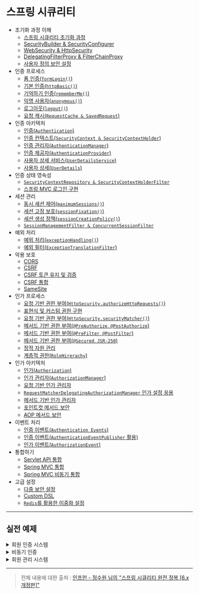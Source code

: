# 스프링 시큐리티

- 초기화 과정 이해
  - [스프링 시큐리티 초기화 과정](https://github.com/genesis12345678/TIL/blob/main/Spring/security/init/Init.md)
  - [SecurityBuilder & SecurityConfigurer](https://github.com/genesis12345678/TIL/blob/main/Spring/security/init/BuilderConfigurer.md)
  - [WebSecurity & HttpSecurity](https://github.com/genesis12345678/TIL/blob/main/Spring/security/init/HttpSecurity.md)
  - [DelegatingFilterProxy & FilterChainProxy](https://github.com/genesis12345678/TIL/blob/main/Spring/security/init/FilterChainProxy.md)
  - [사용자 정의 보안 설정](https://github.com/genesis12345678/TIL/blob/main/Spring/security/init/Custom.md)
- 인증 프로세스
  - [폼 인증(`formLogin()`)](https://github.com/genesis12345678/TIL/blob/main/Spring/security/AuthenticationProcess/FormLogin.md)
  - [기본 인증(`httpBasic()`)](https://github.com/genesis12345678/TIL/blob/main/Spring/security/AuthenticationProcess/HttpBasic.md)
  - [기억하기 인증(`rememberMe()`)](https://github.com/genesis12345678/TIL/blob/main/Spring/security/AuthenticationProcess/RememberMe.md)
  - [익명 사용자(`anonymous()`)](https://github.com/genesis12345678/TIL/blob/main/Spring/security/AuthenticationProcess/Anonymous.md)
  - [로그아웃(`logout()`)](https://github.com/genesis12345678/TIL/blob/main/Spring/security/AuthenticationProcess/Logout.md)
  - [요청 캐시(`RequestCache & SavedRequest`)](https://github.com/genesis12345678/TIL/blob/main/Spring/security/AuthenticationProcess/RequestCache.md)
- 인증 아키텍처
  - [인증(`Authentication`)](https://github.com/genesis12345678/TIL/blob/main/Spring/security/AuthenticationArchitecture/Authentication.md)
  - [인증 컨텍스트(`SecurityContext & SecurityContextHolder`)](https://github.com/genesis12345678/TIL/blob/main/Spring/security/AuthenticationArchitecture/SecurityContext.md)
  - [인증 관리자(`AuthenticationManager`)](https://github.com/genesis12345678/TIL/blob/main/Spring/security/AuthenticationArchitecture/AuthenticationManager.md)
  - [인증 제공자(`AuthenticationProvider`)](https://github.com/genesis12345678/TIL/blob/main/Spring/security/AuthenticationArchitecture/AuthenticationProvider.md)
  - [사용자 상세 서비스(`UserDetailsService`)](https://github.com/genesis12345678/TIL/blob/main/Spring/security/AuthenticationArchitecture/UserDetailsService.md)
  - [사용자 상세(`UserDetails`)](https://github.com/genesis12345678/TIL/blob/main/Spring/security/AuthenticationArchitecture/UserDetails.md)
- 인증 상태 영속성
  - [`SecurityContextRepository & SecurityContextHolderFilter`](https://github.com/genesis12345678/TIL/blob/main/Spring/security/AuthenticationPersistence/ContextRepository.md)
  - [스프링 MVC 로그인 구현](https://github.com/genesis12345678/TIL/blob/main/Spring/security/AuthenticationPersistence/MVCLogin.md)
- 세션 관리
  - [동시 세션 제어(`maximumSessions()`)](https://github.com/genesis12345678/TIL/blob/main/Spring/security/SessionManagement/MaximumSessions.md)
  - [세션 고정 보호(`sessionFixation()`)](https://github.com/genesis12345678/TIL/blob/main/Spring/security/SessionManagement/SessionFixation.md)
  - [세션 생성 정책(`sessionCreationPolicy()`)](https://github.com/genesis12345678/TIL/blob/main/Spring/security/SessionManagement/SessionCreationPolicy.md)
  - [`SessionManagementFilter & ConcurrentSessionFilter`](https://github.com/genesis12345678/TIL/blob/main/Spring/security/SessionManagement/SessionFilter.md)
- 예외 처리
  - [예외 처리(`exceptionHandling()`)](https://github.com/genesis12345678/TIL/blob/main/Spring/security/exception/ExceptionHandling.md)
  - [예외 필터(`ExceptionTranslationFilter`)](https://github.com/genesis12345678/TIL/blob/main/Spring/security/exception/ExceptionTranslationFilter.md)
- 악용 보호
  - [CORS](https://github.com/genesis12345678/TIL/blob/main/Spring/security/Cors_Csrf/Cors.md)
  - [CSRF](https://github.com/genesis12345678/TIL/blob/main/Spring/security/Cors_Csrf/Csrf.md)
  - [CSRF 토큰 유지 및 검증](https://github.com/genesis12345678/TIL/blob/main/Spring/security/Cors_Csrf/CsrfToken.md)
  - [CSRF 통합](https://github.com/genesis12345678/TIL/blob/main/Spring/security/Cors_Csrf/CsrfAggregation.md)
  - [SameSite](https://github.com/genesis12345678/TIL/blob/main/Spring/security/Cors_Csrf/SameSite.md)
- 인가 프로세스
  - [요청 기반 권한 부여(`HttpSecurity.authorizeHttpRequests()`)](https://github.com/genesis12345678/TIL/blob/main/Spring/security/AuthorizeProcess/HttpRequests.md)
  - [표현식 및 커스텀 권한 구현](https://github.com/genesis12345678/TIL/blob/main/Spring/security/AuthorizeProcess/Expression.md)
  - [요청 기반 권한 부여(`HttpSecurity.securityMatcher()`)](https://github.com/genesis12345678/TIL/blob/main/Spring/security/AuthorizeProcess/SecurityMatcher.md)
  - [메서드 기반 권한 부여(`@PreAuthorize`, `@PostAuthorize`)](https://github.com/genesis12345678/TIL/blob/main/Spring/security/AuthorizeProcess/PreAuthorize.md)
  - [메서드 기반 권한 부여(`@PreFilter`, `@PostFilter`)](https://github.com/genesis12345678/TIL/blob/main/Spring/security/AuthorizeProcess/PreFIlter.md)
  - [메서드 기반 권한 부여(`@Secured`, `JSR-250`)](https://github.com/genesis12345678/TIL/blob/main/Spring/security/AuthorizeProcess/Secured.md)
  - [정적 자원 관리](https://github.com/genesis12345678/TIL/blob/main/Spring/security/AuthorizeProcess/StaticResource.md)
  - [계층적 권한(`RoleHirerachy`)](https://github.com/genesis12345678/TIL/blob/main/Spring/security/AuthorizeProcess/RoleHirerachy.md)
- 인가 아키텍처
  - [인가(`Authorization`)](https://github.com/genesis12345678/TIL/blob/main/Spring/security/AuthorizationProcess/Authorization.md)
  - [인가 관리자(`AuthorizationManager`)](https://github.com/genesis12345678/TIL/blob/main/Spring/security/AuthorizationProcess/AuthorizationManager.md)
  - [요청 기반 인가 관리자](https://github.com/genesis12345678/TIL/blob/main/Spring/security/AuthorizationProcess/AuthorityAuthorizationManager.md)
  - [`RequestMatcherDelegatingAuthorizationManager` 인가 설정 응용](https://github.com/genesis12345678/TIL/blob/main/Spring/security/AuthorizationProcess/RequestMatcherDelegatingAuthorizationManager.md)
  - [메서드 기반 인가 관리자](https://github.com/genesis12345678/TIL/blob/main/Spring/security/AuthorizationProcess/PreAuthorizeAuthorizationManager.md)
  - [포인트컷 메서드 보안](https://github.com/genesis12345678/TIL/blob/main/Spring/security/AuthorizationProcess/Pointcut.md)
  - [AOP 메서드 보안](https://github.com/genesis12345678/TIL/blob/main/Spring/security/AuthorizationProcess/AOP.md)
- 이벤트 처리
  - [인증 이벤트(`Authentication Events`)](https://github.com/genesis12345678/TIL/blob/main/Spring/security/Event/AuthenticationEvents.md)
  - [인증 이벤트(`AuthenticationEventPublisher` 활용)](https://github.com/genesis12345678/TIL/blob/main/Spring/security/Event/AuthenticationEventPublisher.md)
  - [인가 이벤트(`AuthorizationEvent`)](https://github.com/genesis12345678/TIL/blob/main/Spring/security/Event/AuthorizationEvent.md)
- 통합하기
  - [Servlet API 통합](https://github.com/genesis12345678/TIL/blob/main/Spring/security/Integration/Servlet.md)
  - [Spring MVC 통합](https://github.com/genesis12345678/TIL/blob/main/Spring/security/Integration/SpringMVC.md)
  - [Spring MVC 비동기 통합](https://github.com/genesis12345678/TIL/blob/main/Spring/security/Integration/SpringMVCAsync.md)
- 고급 설정
  - [다중 보안 설정](https://github.com/genesis12345678/TIL/blob/main/Spring/security/MultiSecurity/MultiSecurity.md)
  - [Custom DSL](https://github.com/genesis12345678/TIL/blob/main/Spring/security/MultiSecurity/CustomDSL.md)
  - [`Redis`를 활용한 이중화 설정](https://github.com/genesis12345678/TIL/blob/main/Spring/security/MultiSecurity/Redis.md)

---

## 실전 예제

<details>
  <summary>회원 인증 시스템</summary>

- [프로젝트 생성 및 기본 구성](https://github.com/genesis12345678/TIL/blob/main/Spring/security/Projects/%ED%9A%8C%EC%9B%90_%EC%9D%B8%EC%A6%9D_%EC%8B%9C%EC%8A%A4%ED%85%9C/%ED%94%84%EB%A1%9C%EC%A0%9D%ED%8A%B8%EC%83%9D%EC%84%B1/Main.md)
- [사용자 정의 보안 설정 및 기본 사용자 구성](https://github.com/genesis12345678/TIL/blob/main/Spring/security/Projects/%ED%9A%8C%EC%9B%90_%EC%9D%B8%EC%A6%9D_%EC%8B%9C%EC%8A%A4%ED%85%9C/%EB%B3%B4%EC%95%88%EC%84%A4%EC%A0%95/Main.md)
- [로그인 페이지 만들기](https://github.com/genesis12345678/TIL/blob/main/Spring/security/Projects/%ED%9A%8C%EC%9B%90_%EC%9D%B8%EC%A6%9D_%EC%8B%9C%EC%8A%A4%ED%85%9C/%EB%A1%9C%EA%B7%B8%EC%9D%B8%ED%8E%98%EC%9D%B4%EC%A7%80/Main.md)
- [회원가입(`PasswordEncoder`)](https://github.com/genesis12345678/TIL/blob/main/Spring/security/Projects/%ED%9A%8C%EC%9B%90_%EC%9D%B8%EC%A6%9D_%EC%8B%9C%EC%8A%A4%ED%85%9C/%ED%9A%8C%EC%9B%90%EA%B0%80%EC%9E%85/Main.md)
- [커스텀 `UserDetailsService`](https://github.com/genesis12345678/TIL/blob/main/Spring/security/Projects/%ED%9A%8C%EC%9B%90_%EC%9D%B8%EC%A6%9D_%EC%8B%9C%EC%8A%A4%ED%85%9C/userDetailsService/UserDetailsService.md)
- [커스텀 `AuthenticationProvider`](https://github.com/genesis12345678/TIL/blob/main/Spring/security/Projects/%ED%9A%8C%EC%9B%90_%EC%9D%B8%EC%A6%9D_%EC%8B%9C%EC%8A%A4%ED%85%9C/AuthenticationProvider/AuthenticationProvider.md)
- [커스텀 로그아웃](https://github.com/genesis12345678/TIL/blob/main/Spring/security/Projects/%ED%9A%8C%EC%9B%90_%EC%9D%B8%EC%A6%9D_%EC%8B%9C%EC%8A%A4%ED%85%9C/Logout/Main.md)
- [커스텀 인증상세 구현](https://github.com/genesis12345678/TIL/blob/main/Spring/security/Projects/%ED%9A%8C%EC%9B%90_%EC%9D%B8%EC%A6%9D_%EC%8B%9C%EC%8A%A4%ED%85%9C/%EC%9D%B8%EC%A6%9D%EC%83%81%EC%84%B8/Main.md)
- [커스텀 인증성공 핸들러](https://github.com/genesis12345678/TIL/blob/main/Spring/security/Projects/%ED%9A%8C%EC%9B%90_%EC%9D%B8%EC%A6%9D_%EC%8B%9C%EC%8A%A4%ED%85%9C/%EC%9D%B8%EC%A6%9D%EC%84%B1%EA%B3%B5%ED%95%B8%EB%93%A4%EB%9F%AC/Main.md)
- [커스텀 인증실패 핸들러](https://github.com/genesis12345678/TIL/blob/main/Spring/security/Projects/%ED%9A%8C%EC%9B%90_%EC%9D%B8%EC%A6%9D_%EC%8B%9C%EC%8A%A4%ED%85%9C/%EC%9D%B8%EC%A6%9D%EC%8B%A4%ED%8C%A8%ED%95%B8%EB%93%A4%EB%9F%AC/Main.md)
- [커스텀 접근제한 하기](https://github.com/genesis12345678/TIL/blob/main/Spring/security/Projects/%ED%9A%8C%EC%9B%90_%EC%9D%B8%EC%A6%9D_%EC%8B%9C%EC%8A%A4%ED%85%9C/%EC%A0%91%EA%B7%BC%EC%A0%9C%ED%95%9C/Main.md)

</details>

<details>
  <summary>비동기 인증</summary>

- [Rest 인증 보안 및 화면 구성](https://github.com/genesis12345678/TIL/blob/main/Spring/security/Projects/%EB%B9%84%EB%8F%99%EA%B8%B0_%EC%9D%B8%EC%A6%9D/Rest%ED%99%94%EB%A9%B4%EA%B5%AC%EC%84%B1/Main.md)
- [Rest 인증 필터 구현](https://github.com/genesis12345678/TIL/blob/main/Spring/security/Projects/%EB%B9%84%EB%8F%99%EA%B8%B0_%EC%9D%B8%EC%A6%9D/%EC%9D%B8%EC%A6%9D%ED%95%84%ED%84%B0/Main.md)
- [`RestAuthenticationProvider` 구현](https://github.com/genesis12345678/TIL/blob/main/Spring/security/Projects/%EB%B9%84%EB%8F%99%EA%B8%B0_%EC%9D%B8%EC%A6%9D/RestAuthenticationProvider/Main.md)
- [Rest 인증 성공 및 실패 핸들러](https://github.com/genesis12345678/TIL/blob/main/Spring/security/Projects/%EB%B9%84%EB%8F%99%EA%B8%B0_%EC%9D%B8%EC%A6%9D/%EC%9D%B8%EC%A6%9D%ED%95%B8%EB%93%A4%EB%9F%AC/Main.md)
- [Rest 인증 상태 영속하기](https://github.com/genesis12345678/TIL/blob/main/Spring/security/Projects/%EB%B9%84%EB%8F%99%EA%B8%B0_%EC%9D%B8%EC%A6%9D/%EC%9D%B8%EC%A6%9D%EC%83%81%ED%83%9C%EC%98%81%EC%86%8D/Main.md)
- [Rest 예외 처리](https://github.com/genesis12345678/TIL/blob/main/Spring/security/Projects/%EB%B9%84%EB%8F%99%EA%B8%B0_%EC%9D%B8%EC%A6%9D/%EC%98%88%EC%99%B8%EC%B2%98%EB%A6%AC/Main.md)
- [Rest 로그아웃 구현](https://github.com/genesis12345678/TIL/blob/main/Spring/security/Projects/%EB%B9%84%EB%8F%99%EA%B8%B0_%EC%9D%B8%EC%A6%9D/%EB%A1%9C%EA%B7%B8%EC%95%84%EC%9B%83/Main.md)
- [Rest CSRF 구현](https://github.com/genesis12345678/TIL/blob/main/Spring/security/Projects/%EB%B9%84%EB%8F%99%EA%B8%B0_%EC%9D%B8%EC%A6%9D/CSRF/Main.md)
- [Rest DSLs 구현](https://github.com/genesis12345678/TIL/blob/main/Spring/security/Projects/%EB%B9%84%EB%8F%99%EA%B8%B0_%EC%9D%B8%EC%A6%9D/DSLs/Main.md)

</details>

<details>
  <summary>회원 관리 시스템</summary>

- [기본 구성](https://github.com/genesis12345678/TIL/blob/main/Spring/security/Projects/%ED%9A%8C%EC%9B%90_%EA%B4%80%EB%A6%AC_%EC%8B%9C%EC%8A%A4%ED%85%9C/%EA%B8%B0%EB%B3%B8%EA%B5%AC%EC%84%B1/Main.md)
- [메모리 기반 프로그래밍 방식 인가 구현](https://github.com/genesis12345678/TIL/blob/main/Spring/security/Projects/%ED%9A%8C%EC%9B%90_%EA%B4%80%EB%A6%AC_%EC%8B%9C%EC%8A%A4%ED%85%9C/%EB%A9%94%EB%AA%A8%EB%A6%AC%EA%B8%B0%EB%B0%98/Main.md)
- [DB 연동 프로그래밍 방식 인가 구현](https://github.com/genesis12345678/TIL/blob/main/Spring/security/Projects/%ED%9A%8C%EC%9B%90_%EA%B4%80%EB%A6%AC_%EC%8B%9C%EC%8A%A4%ED%85%9C/DB/Main.md)
- [인가 설정 실시간 반영](https://github.com/genesis12345678/TIL/blob/main/Spring/security/Projects/%ED%9A%8C%EC%9B%90_%EA%B4%80%EB%A6%AC_%EC%8B%9C%EC%8A%A4%ED%85%9C/%EC%8B%A4%EC%8B%9C%EA%B0%84%EB%B0%98%EC%98%81/Main.md)
- [계층적 권한 적용](https://github.com/genesis12345678/TIL/blob/main/Spring/security/Projects/%ED%9A%8C%EC%9B%90_%EA%B4%80%EB%A6%AC_%EC%8B%9C%EC%8A%A4%ED%85%9C/%EA%B3%84%EC%B8%B5%EC%A0%81%EA%B6%8C%ED%95%9C/Main.md)
- [필터에 의한 DB 연동](https://github.com/genesis12345678/TIL/blob/main/Spring/security/Projects/%ED%9A%8C%EC%9B%90_%EA%B4%80%EB%A6%AC_%EC%8B%9C%EC%8A%A4%ED%85%9C/%ED%95%84%ED%84%B0DB/Main.md)

</details>

---

> 전체 내용에 대한 출처 : [인프런 - 정수원 님의 "스프링 시큐리티 완전 정복 [6.x 개정판]"](https://www.inflearn.com/course/%EC%8A%A4%ED%94%84%EB%A7%81-%EC%8B%9C%ED%81%90%EB%A6%AC%ED%8B%B0-%EC%99%84%EC%A0%84%EC%A0%95%EB%B3%B5#reviews)